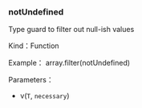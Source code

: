 
### notUndefined


Type guard to filter out null-ish values


Kind：Function


Example：
array.filter(notUndefined)


Parameters：

- v(`T`, `necessary`) 

